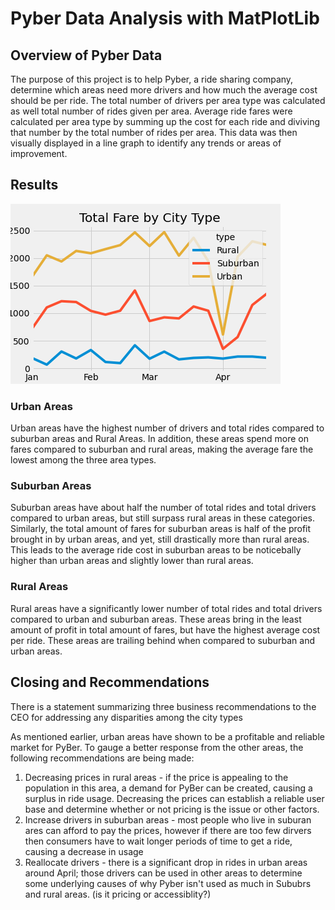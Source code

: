 # Pyber Data Analysis with MatPlotLib


## Overview of Pyber Data 
The purpose of this project is to help Pyber, a ride sharing company, determine
which areas need more drivers and how much the average cost should be per ride. 
The total number of drivers per area type was calculated as well total number of
rides given per area. Average ride fares were calculated per area type by summing
up the cost for each ride and diviving that number by the total number of rides per
area. This data was then visually displayed in a line graph to identify any trends
or areas of improvement.

## Results

![](Resources/Fig8.png)

### Urban Areas
Urban areas have the highest number of drivers and total rides compared to suburban areas
and Rural Areas. In addition, these areas spend more on fares compared to suburban and rural
areas, making the average fare the lowest among the three area types.

### Suburban Areas
Suburban areas have about half the number of total rides and total drivers compared to urban
areas, but still surpass rural areas in these categories. Similarly, the total amount of fares
for suburban areas is half of the profit brought in by urban areas, and yet, still drastically
more than rural areas. This leads to the average ride cost in suburban areas to be 
noticebally higher than urban areas and slightly lower than rural areas.

### Rural Areas
Rural areas have a significantly lower number of total rides and total drivers compared to
urban and suburban areas. These areas bring in the least amount of profit in total amount
of fares, but have the highest average cost per ride. These areas are trailing behind when
compared to suburban and urban areas.

## Closing and Recommendations

There is a statement summarizing three business recommendations to the CEO for addressing 
any disparities among the city types

As mentioned earlier, urban areas have shown to be a profitable and reliable market for 
PyBer. To gauge a better response from the other areas, the following recommendations
are being made:
1. Decreasing prices in rural areas - if the price is appealing to the population in this
area, a demand for PyBer can be created, causing a surplus in ride usage. Decreasing the 
prices can establish a reliable user base and determine whether or not pricing is the issue
or other factors.
2. Increase drivers in suburban areas - most people who live in suburan ares can afford to pay
the prices, however if there are too few dirvers then consumers have to wait longer
periods of time to get a ride, causing a decrease in usage
3. Reallocate drivers - there is a significant drop in rides in urban areas around April;
those drivers can be used in other areas to determine some underlying causes of why Pyber
isn't used as much in Sububrs and rural areas. (is it pricing or accessiblity?)
